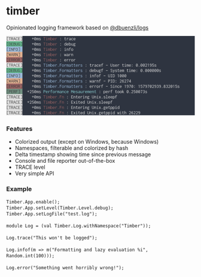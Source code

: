# timber
Opinionated logging framework based on [@dbuenzli/logs](https://github.com/dbuenzli/logs)

![Screenshot](https://github.com/glennsl/timber/blob/master/assets/screenshot.png)

### Features
- Colorized output (except on Windows, because Windows)
- Namespaces, filterable and colorized by hash
- Delta timestamp showing time since previous message
- Console and file reporter out-of-the-box
- TRACE level
- Very simple API

### Example

```reason
Timber.App.enable();
Timber.App.setLevel(Timber.Level.debug);
Timber.App.setLogFile("test.log");

module Log = (val Timber.Log.withNamespace("Timber"));

Log.trace("This won't be logged");

Log.infof(m => m("Formatting and lazy evaluation %i", Random.int(100)));

Log.error("Something went horribly wrong!");
```

